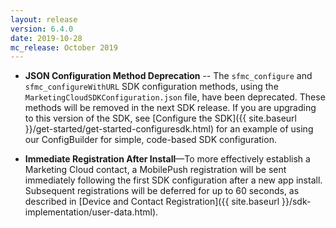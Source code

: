 ```yaml
---
layout: release
version: 6.4.0
date: 2019-10-28
mc_release: October 2019
---
```

* **JSON Configuration Method Deprecation** -- The `sfmc_configure` and `sfmc_configureWithURL` SDK configuration methods, using the `MarketingCloudSDKConfiguration.json` file, have been deprecated. These methods will be removed in the next SDK release. If you are upgrading to this version of the SDK, see [Configure the SDK]({{ site.baseurl }}/get-started/get-started-configuresdk.html) for an example of using our ConfigBuilder for simple, code-based SDK configuration.

* **Immediate Registration After Install**—To more effectively establish a Marketing Cloud contact, a MobilePush registration will be sent immediately following the first SDK configuration after a new app install. Subsequent registrations will be deferred for up to 60 seconds, as described in [Device and Contact Registration]({{ site.baseurl }}/sdk-implementation/user-data.html). 


